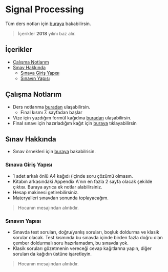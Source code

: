 # Signal Processing <!-- omit in toc -->

Tüm ders notları için [buraya][Tüm Notlar] bakabilirsin.

> İçerikler **2018** yılını baz alır.

## İçerikler <!-- omit in toc -->

- [Çalışma Notlarım](#%C3%A7al%C4%B1%C5%9Fma-notlar%C4%B1m)
- [Sınav Hakkında](#s%C4%B1nav-hakk%C4%B1nda)
  - [Sınava Giriş Yapısı](#s%C4%B1nava-giri%C5%9F-yap%C4%B1s%C4%B1)
  - [Sınavın Yapısı](#s%C4%B1nav%C4%B1n-yap%C4%B1s%C4%B1)

## Çalışma Notlarım

- Ders notlarıma [buradan][Ders Notum] ulaşabilirsin.
  - Final kısmı 7. sayfadan başlar
- Vize için yazdığım formül kağıdına [buradan][Vize Formül Kağıdı] ulaşabilirsin.
- Final sınavı için hazırladığım kağıt için [buraya][Final Formül Kağıdı] tıklayabilirsin

## Sınav Hakkında

- Sınav örnekleri için [buraya][Sınav Örnekleri] bakabilrisin.

### Sınava Giriş Yapısı

- 1 adet arkalı önlü A4 kağıdı (içinde soru çözümü olmasın.
- Kitabın arkasındaki Appendix A'nın en fazla 2 sayfa olacak şekilde çıktısı. Buraya ayrıca ek notlar alabilirsiniz.
- Hesap makinesi getirebilirsiniz. 
- Materyalleri sınavdan sonunda toplayacağım.

> Hocanın mesajından alıntıdır.

### Sınavın Yapısı

- Sınavda test soruları, doğru/yanlış soruları, boşluk doldurma ve klasik sorular olacak. Test kısmında bu sınavda içinde birden fazla doğru olan çember doldurmalı soru hazırlamadım, bu sınavda yok.
- Klasik soruları gözetmenin vereceği cevap kağıtlarına yapın, diğer soruları da kağıdın üstüne işaretleyin.

> Hocanın mesajından alıntıdır.

[Tüm Notlar]: https://drive.google.com/open?id=1TFrscqhrV8-rPDf0Pv--oJ-GK3TMjBPO
[Sınav Örnekleri]: https://drive.google.com/open?id=1IZkaTBpuWmcYRmZScfovf4B22rENHbac
[Ders Notum]: https://drive.google.com/open?id=1Ct2BvlWzA9uf3ElyCzshHya_gGmK4svT
[Vize Formül Kağıdı]: https://drive.google.com/open?id=1-5xE5PcXLvWs7FePsDMSGlErCa6cZxbO
[Final Formül Kağıdı]: https://drive.google.com/open?id=1PjvKgtLAfb3U3DmQTKnUp_nQhjTx5WZO
[Vize Konuları]: https://drive.google.com/open?id=1QdDWAgxXIF50DfVvL4j0WWp8IupYkZS-
[Vize Sonrası]: https://drive.google.com/open?id=1gUJIC6QnQFO__wscjHf-aIvklBBj90ah